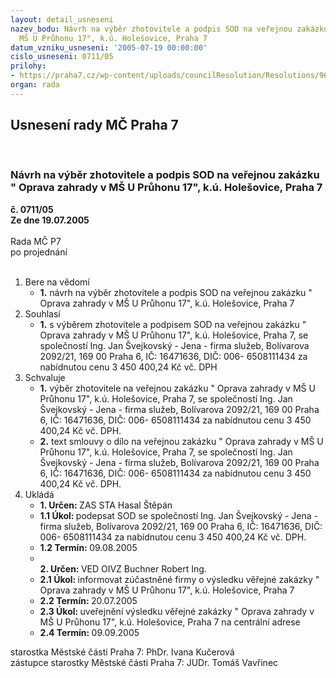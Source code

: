 ```yaml
---
layout: detail_usneseni
nazev_bodu: Návrh na výběr zhotovitele a podpis SOD na veřejnou zakázku " Oprava zahrady  v
  MŠ U Průhonu 17", k.ú. Holešovice, Praha 7
datum_vzniku_usneseni: '2005-07-19 00:00:00'
cislo_usneseni: 0711/05
prilohy:
- https://praha7.cz/wp-content/uploads/councilResolution/Resolutions/9665/38-n%c3%a1vrh_sod.doc
organ: rada
---
```

<div id="ucUsn_pList" class="usn">
	<span><h2>Usnesení rady MČ Praha 7 </h2>
<br></span><div class="standBody">
<span><h3>Návrh na výběr zhotovitele a podpis SOD na veřejnou zakázku " Oprava zahrady  v MŠ U Průhonu 17", k.ú. Holešovice, Praha 7</h3></span><div class="center">
		<strong>č. 0711/05</strong><br>
	</div>
<div class="center">
		<strong>Ze dne 19.07.2005</strong><br><br>
	</div>Rada MČ P7<br> po projednání<br><br><ol>
<li>Bere na vědomí<ul><li>
<strong>1.</strong> návrh na výběr zhotovitele a podpis SOD na veřejnou zakázku " Oprava zahrady  v MŠ U Průhonu 17", k.ú. Holešovice, Praha 7</li></ul>
</li>
<li>Souhlasí<ul><li>
<strong>1.</strong> s výběrem zhotovitele a podpisem SOD na veřejnou zakázku " Oprava zahrady  v MŠ U Průhonu 17", k.ú. Holešovice, Praha 7, se společností Ing. Jan Švejkovský - Jena - firma služeb, Bolívarova 2092/21, 169 00 Praha 6, IČ: 16471636, DIČ: 006- 6508111434 za nabídnutou cenu 3 450 400,24 Kč vč. DPH</li></ul>
</li>
<li>Schvaluje<ul>
<li>
<strong>1.</strong> výběr zhotovitele na veřejnou zakázku " Oprava zahrady  v MŠ U Průhonu 17", k.ú. Holešovice, Praha 7, se společností Ing. Jan Švejkovský - Jena - firma služeb, Bolívarova 2092/21, 169 00 Praha 6, IČ: 16471636, DIČ: 006- 6508111434 za nabídnutou cenu 3 450 400,24 Kč vč. DPH.</li>
<li>
<strong>2.</strong> text smlouvy o dílo na veřejnou zakázku " Oprava zahrady  v MŠ U Průhonu 17", k.ú. Holešovice, Praha 7, se společností Ing. Jan Švejkovský - Jena - firma služeb, Bolívarova 2092/21, 169 00 Praha 6, IČ: 16471636, DIČ: 006- 6508111434 za nabídnutou cenu 3 450 400,24 Kč vč. DPH.</li>
</ul>
</li>
<li>Ukládá<ul>
<li>
<strong>1. Určen: </strong>ZAS STA Hasal Štěpán</li>
<li>
<strong>1.1 Úkol: </strong>podepsat SOD se společností Ing. Jan Švejkovský - Jena - firma služeb, Bolívarova 2092/21, 169 00 Praha 6, IČ: 16471636, DIČ: 006- 6508111434 za nabídnutou cenu 3 450 400,24 Kč vč. DPH.</li>
<li>
<strong>1.2 Termín: </strong>09.08.2005</li>
<li>
<strong><br>2. Určen: </strong>VED OIVZ Buchner Robert Ing.</li>
<li>
<strong>2.1 Úkol: </strong>informovat zúčastněné firmy o výsledku věřejné zakázky " Oprava zahrady  v MŠ U Průhonu 17", k.ú. Holešovice, Praha 7 </li>
<li>
<strong>2.2 Termín: </strong>20.07.2005</li>
<li>
<strong>2.3 Úkol: </strong>uveřejnění výsledku věřejné zakázky " Oprava zahrady  v MŠ U Průhonu 17", k.ú. Holešovice, Praha 7 na centrální adrese</li>
<li>
<strong>2.4 Termín: </strong>09.09.2005</li>
</ul>
</li>
</ol>starostka Městské části Praha 7: PhDr. Ivana Kučerová<br>zástupce starostky Městské části Praha 7: JUDr. Tomáš Vavřinec 
</div>
</div>